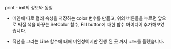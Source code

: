 print - init의 정보와 동일

+ 메인에 따로 컬러 속성을 저장하는 color 변수를 만들고, 위의 버튼들을 누르면 앞으로 써질 색을 바꾸는 SetColor 함수,
Fill button에 대한 함수 아이디어 추가해보았습니다.

+ 직선을 그리는 Line 함수에 대해 미완성이지만 진행 된 곳 까지 코드를 올렸습니다.
